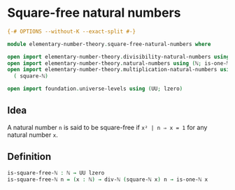 # Square-free natural numbers

```agda
{-# OPTIONS --without-K --exact-split #-}

module elementary-number-theory.square-free-natural-numbers where

open import elementary-number-theory.divisibility-natural-numbers using (div-ℕ)
open import elementary-number-theory.natural-numbers using (ℕ; is-one-ℕ)
open import elementary-number-theory.multiplication-natural-numbers using
  ( square-ℕ)

open import foundation.universe-levels using (UU; lzero)
```

## Idea

A natural number `n` is said to be square-free if `x² | n ⇒ x = 1` for any natural number `x`.

## Definition

```agda
is-square-free-ℕ : ℕ → UU lzero
is-square-free-ℕ n = (x : ℕ) → div-ℕ (square-ℕ x) n → is-one-ℕ x
```
